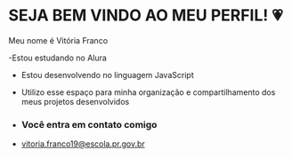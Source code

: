 # SEJA BEM VINDO AO MEU PERFIL! 💗

Meu nome é Vitória Franco

-Estou estudando no Alura
- Estou desenvolvendo no linguagem JavaScript
- Utilizo esse espaço para minha organização e compartilhamento dos meus projetos desenvolvidos

- ### Você entra em contato comigo 

- vitoria.franco19@escola.pr.gov.br
